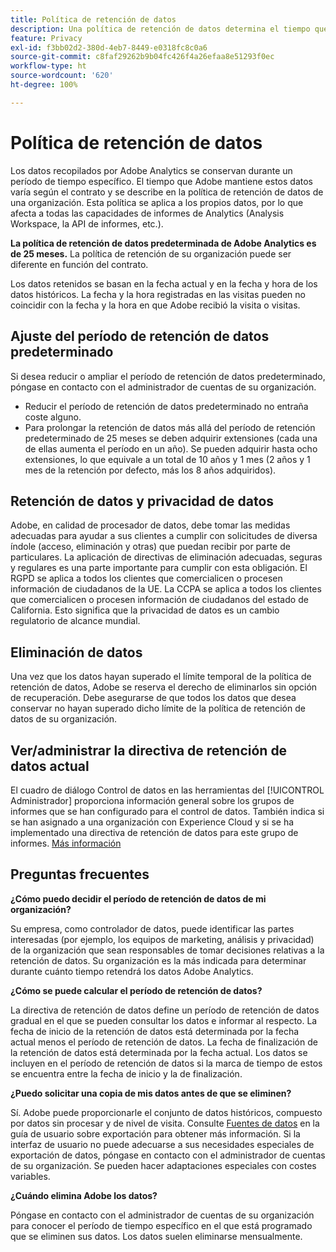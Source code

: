```yaml
---
title: Política de retención de datos
description: Una política de retención de datos determina el tiempo que Adobe almacena los datos.
feature: Privacy
exl-id: f3bb02d2-380d-4eb7-8449-e0318fc8c0a6
source-git-commit: c8faf29262b9b04fc426f4a26efaa8e51293f0ec
workflow-type: ht
source-wordcount: '620'
ht-degree: 100%

---
```


# Política de retención de datos

Los datos recopilados por Adobe Analytics se conservan durante un período de tiempo específico. El tiempo que Adobe mantiene estos datos varía según el contrato y se describe en la política de retención de datos de una organización. Esta política se aplica a los propios datos, por lo que afecta a todas las capacidades de informes de Analytics (Analysis Workspace, la API de informes, etc.).

**La política de retención de datos predeterminada de Adobe Analytics es de 25 meses.** La política de retención de su organización puede ser diferente en función del contrato.

Los datos retenidos se basan en la fecha actual y en la fecha y hora de los datos históricos. La fecha y la hora registradas en las visitas pueden no coincidir con la fecha y la hora en que Adobe recibió la visita o visitas.

## Ajuste del período de retención de datos predeterminado

Si desea reducir o ampliar el período de retención de datos predeterminado, póngase en contacto con el administrador de cuentas de su organización.

* Reducir el período de retención de datos predeterminado no entraña coste alguno.
* Para prolongar la retención de datos más allá del período de retención predeterminado de 25 meses se deben adquirir extensiones (cada una de ellas aumenta el período en un año). Se pueden adquirir hasta ocho extensiones, lo que equivale a un total de 10 años y 1 mes (2 años y 1 mes de la retención por defecto, más los 8 años adquiridos).

## Retención de datos y privacidad de datos

Adobe, en calidad de procesador de datos, debe tomar las medidas adecuadas para ayudar a sus clientes a cumplir con solicitudes de diversa índole (acceso, eliminación y otras) que puedan recibir por parte de particulares. La aplicación de directivas de eliminación adecuadas, seguras y regulares es una parte importante para cumplir con esta obligación. El RGPD se aplica a todos los clientes que comercialicen o procesen información de ciudadanos de la UE. La CCPA se aplica a todos los clientes que comercialicen o procesen información de ciudadanos del estado de California. Esto significa que la privacidad de datos es un cambio regulatorio de alcance mundial.

## Eliminación de datos

Una vez que los datos hayan superado el límite temporal de la política de retención de datos, Adobe se reserva el derecho de eliminarlos sin opción de recuperación. Debe asegurarse de que todos los datos que desea conservar no hayan superado dicho límite de la política de retención de datos de su organización.

## Ver/administrar la directiva de retención de datos actual

El cuadro de diálogo Control de datos en las herramientas del [!UICONTROL Administrador] proporciona información general sobre los grupos de informes que se han configurado para el control de datos. También indica si se han asignado a una organización con Experience Cloud y si se ha implementado una directiva de retención de datos para este grupo de informes. [Más información](https://experienceleague.adobe.com/docs/analytics/admin/data-governance/gdpr-view-settings.html?lang=es)

## Preguntas frecuentes

**¿Cómo puedo decidir el período de retención de datos de mi organización?**

Su empresa, como controlador de datos, puede identificar las partes interesadas (por ejemplo, los equipos de marketing, análisis y privacidad) de la organización que sean responsables de tomar decisiones relativas a la retención de datos. Su organización es la más indicada para determinar durante cuánto tiempo retendrá los datos Adobe Analytics.

**¿Cómo se puede calcular el período de retención de datos?**

La directiva de retención de datos define un período de retención de datos gradual en el que se pueden consultar los datos e informar al respecto. La fecha de inicio de la retención de datos está determinada por la fecha actual menos el período de retención de datos. La fecha de finalización de la retención de datos está determinada por la fecha actual. Los datos se incluyen en el período de retención de datos si la marca de tiempo de estos se encuentra entre la fecha de inicio y la de finalización.

**¿Puedo solicitar una copia de mis datos antes de que se eliminen?**

Sí. Adobe puede proporcionarle el conjunto de datos históricos, compuesto por datos sin procesar y de nivel de visita. Consulte [Fuentes de datos](/help/export/analytics-data-feed/data-feed-overview.md) en la guía de usuario sobre exportación para obtener más información. Si la interfaz de usuario no puede adecuarse a sus necesidades especiales de exportación de datos, póngase en contacto con el administrador de cuentas de su organización. Se pueden hacer adaptaciones especiales con costes variables.

**¿Cuándo elimina Adobe los datos?**

Póngase en contacto con el administrador de cuentas de su organización para conocer el período de tiempo específico en el que está programado que se eliminen sus datos. Los datos suelen eliminarse mensualmente.
